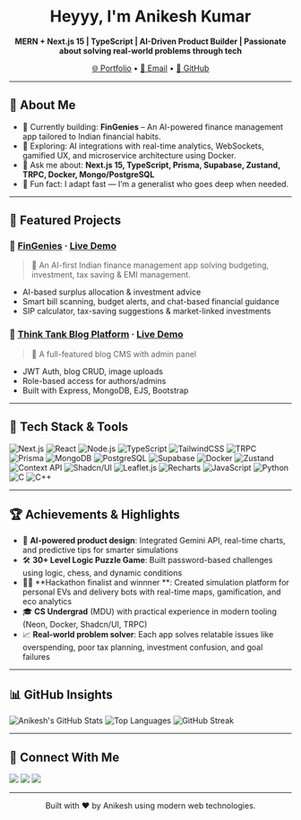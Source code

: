 <h1 align="center">Heyyy, I'm Anikesh Kumar</h1>
<p align="center">
  <b>MERN + Next.js 15 | TypeScript | AI-Driven Product Builder | Passionate about solving real-world problems through tech</b>
</p>
<p align="center">
  <a href="https://portfolio-su1c-one.vercel.app/" target="_blank">🌐 Portfolio</a> •
  <a href="mailto:anikeshuzumaki@gmail.com">📧 Email</a> •
  <a href="https://github.com/uzumaki-ak" target="_blank">🐙 GitHub</a>
</p>

---

## 🧠 About Me

- 🔭 Currently building: **FinGenies** – An AI-powered finance management app tailored to Indian financial habits.  
- 🌱 Exploring: AI integrations with real-time analytics, WebSockets, gamified UX, and microservice architecture using Docker.  
- 💬 Ask me about: **Next.js 15, TypeScript, Prisma, Supabase, Zustand, TRPC, Docker, Mongo/PostgreSQL**  
- 🚀 Fun fact: I adapt fast — I’m a generalist who goes deep when needed.

---

## 💼 Featured Projects

### 🔹 [FinGenies](https://github.com/uzumaki-ak/fin-genies) · [Live Demo](https://fin-genies-kdzp.vercel.app/)
> 📱 An AI-first Indian finance management app solving budgeting, investment, tax saving & EMI management.
- AI-based surplus allocation & investment advice
- Smart bill scanning, budget alerts, and chat-based financial guidance
- SIP calculator, tax-saving suggestions & market-linked investments

### 🔹 [Think Tank Blog Platform](https://github.com/uzumaki-ak/think-tank) · [Live Demo](https://raghavblogs.onrender.com/)
> 📝 A full-featured blog CMS with admin panel
- JWT Auth, blog CRUD, image uploads
- Role-based access for authors/admins
- Built with Express, MongoDB, EJS, Bootstrap

---

## 🧰 Tech Stack & Tools

![Next.js](https://img.shields.io/badge/Next.js-000000?style=flat&logo=next.js)
![React](https://img.shields.io/badge/React-61DAFB?style=flat&logo=react)
![Node.js](https://img.shields.io/badge/Node.js-339933?style=flat&logo=node.js)
![TypeScript](https://img.shields.io/badge/TypeScript-3178C6?style=flat&logo=typescript)
![TailwindCSS](https://img.shields.io/badge/TailwindCSS-06B6D4?style=flat&logo=tailwind-css)
![TRPC](https://img.shields.io/badge/TRPC-2596be?style=flat)
![Prisma](https://img.shields.io/badge/Prisma-2D3748?style=flat&logo=prisma)
![MongoDB](https://img.shields.io/badge/MongoDB-4EA94B?style=flat&logo=mongodb)
![PostgreSQL](https://img.shields.io/badge/PostgreSQL-336791?style=flat&logo=postgresql)
![Supabase](https://img.shields.io/badge/Supabase-3ECF8E?style=flat&logo=supabase)
![Docker](https://img.shields.io/badge/Docker-2496ED?style=flat&logo=docker)
![Zustand](https://img.shields.io/badge/Zustand-000000?style=flat)
![Context API](https://img.shields.io/badge/Context_API-61dafb?style=flat)
![Shadcn/UI](https://img.shields.io/badge/Shadcn/UI-e2e8f0?style=flat)
![Leaflet.js](https://img.shields.io/badge/Leaflet-199900?style=flat)
![Recharts](https://img.shields.io/badge/Recharts-ff6600?style=flat)
![JavaScript](https://img.shields.io/badge/JavaScript-F7DF1E?style=flat&logo=javascript&logoColor=black)
![Python](https://img.shields.io/badge/Python-3776AB?style=flat&logo=python)
![C](https://img.shields.io/badge/C-00599C?style=flat&logo=c)
![C++](https://img.shields.io/badge/C++-00599C?style=flat&logo=cplusplus)

---

## 🏆 Achievements & Highlights

- 🧠 **AI-powered product design**: Integrated Gemini API, real-time charts, and predictive tips for smarter simulations
- 🛠 **30+ Level Logic Puzzle Game**: Built password-based challenges using logic, chess, and dynamic conditions
- 👨‍💻 **Hackathon finalist and winnner **: Created simulation platform for personal EVs and delivery bots with real-time maps, gamification, and eco analytics
- 🎓 **CS Undergrad** (MDU) with practical experience in modern tooling (Neon, Docker, Shadcn/UI, TRPC)
- 📈 **Real-world problem solver**: Each app solves relatable issues like overspending, poor tax planning, investment confusion, and goal failures

---

## 📊 GitHub Insights

![Anikesh's GitHub Stats](https://github-readme-stats.vercel.app/api?username=uzumaki-ak&show_icons=true&theme=tokyonight&hide=contribs)
![Top Languages](https://github-readme-stats.vercel.app/api/top-langs/?username=uzumaki-ak&layout=compact&theme=tokyonight)
![GitHub Streak](https://streak-stats.demolab.com?user=uzumaki-ak&theme=tokyonight&date_format=M%20j%5B%2C%20Y%5D)

---

## 🤝 Connect With Me

<p align="left">
  <a href="mailto:anikeshuzumaki@gmail.com"><img src="https://img.shields.io/badge/Gmail-anikeshuzumaki@gmail.com-red?style=for-the-badge&logo=gmail&logoColor=white" /></a>
  <a href="https://www.linkedin.com/in/anikesh-kumar-a30479212/" target="_blank"><img src="https://img.shields.io/badge/LinkedIn-Anikesh%20Kumar-blue?style=for-the-badge&logo=linkedin&logoColor=white"/></a>
  <a href="https://github.com/uzumaki-ak" target="_blank"><img src="https://img.shields.io/badge/GitHub-uzumaki--ak-black?style=for-the-badge&logo=github&logoColor=white"/></a>
</p>

---

<p align="center">
  Built with ❤️ by Anikesh using modern web technologies.
</p>

